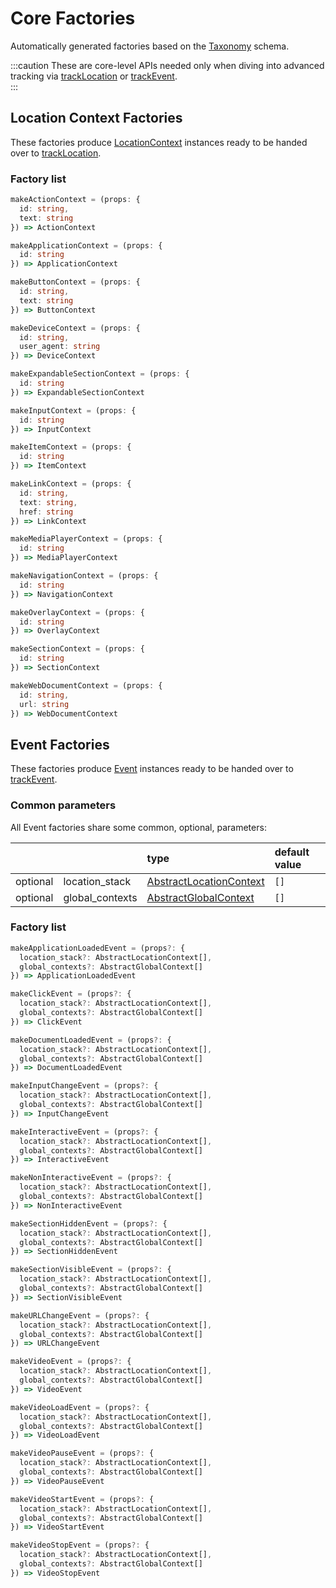 # Core Factories

Automatically generated factories based on the [Taxonomy](/taxonomy/overview.md) schema. 

:::caution
These are core-level APIs needed only when diving into advanced tracking via [trackLocation](/tracking/api-reference/advanced/trackLocation.md) or [trackEvent](/tracking/api-reference/advanced/trackEvent.md).   
:::

## Location Context Factories
These factories produce [LocationContext](/taxonomy/location-contexts/overview.md) instances ready to be handed over to [trackLocation](/tracking/api-reference/advanced/trackLocation.md).

### Factory list

```typescript
makeActionContext = (props: { 
  id: string, 
  text: string 
}) => ActionContext
```

```typescript
makeApplicationContext = (props: { 
  id: string 
}) => ApplicationContext
```

```typescript
makeButtonContext = (props: { 
  id: string, 
  text: string 
}) => ButtonContext
```

```typescript
makeDeviceContext = (props: { 
  id: string, 
  user_agent: string 
}) => DeviceContext
```

```typescript
makeExpandableSectionContext = (props: { 
  id: string 
}) => ExpandableSectionContext
```

```typescript
makeInputContext = (props: { 
  id: string 
}) => InputContext
```

```typescript
makeItemContext = (props: { 
  id: string 
}) => ItemContext
```

```typescript
makeLinkContext = (props: { 
  id: string, 
  text: string, 
  href: string 
}) => LinkContext
```

```typescript
makeMediaPlayerContext = (props: { 
  id: string 
}) => MediaPlayerContext
```

```typescript
makeNavigationContext = (props: { 
  id: string 
}) => NavigationContext
```

```typescript
makeOverlayContext = (props: { 
  id: string 
}) => OverlayContext
```

```typescript
makeSectionContext = (props: { 
  id: string 
}) => SectionContext
```

```typescript
makeWebDocumentContext = (props: { 
  id: string, 
  url: string 
}) => WebDocumentContext
```

## Event Factories
These factories produce [Event](/taxonomy/events/overview.md) instances ready to be handed over to [trackEvent](/tracking/api-reference/advanced/trackEvent.md).

### Common parameters
All Event factories share some common, optional, parameters: 

|          |                 | type                                                                              | default value
| :-:      | :--             | :--                                                                               | :--           
| optional | location_stack  | [AbstractLocationContext](/taxonomy/abstract-contexts/AbstractLocationContext.md) | `[]` 
| optional | global_contexts | [AbstractGlobalContext](/taxonomy/abstract-contexts/AbstractGlobalContext.md)     | `[]`

### Factory list

```typescript
makeApplicationLoadedEvent = (props?: {
  location_stack?: AbstractLocationContext[],
  global_contexts?: AbstractGlobalContext[]
}) => ApplicationLoadedEvent
```

```typescript
makeClickEvent = (props?: {
  location_stack?: AbstractLocationContext[],
  global_contexts?: AbstractGlobalContext[]
}) => ClickEvent
```

```typescript
makeDocumentLoadedEvent = (props?: {
  location_stack?: AbstractLocationContext[],
  global_contexts?: AbstractGlobalContext[]
}) => DocumentLoadedEvent
```

```typescript
makeInputChangeEvent = (props?: {
  location_stack?: AbstractLocationContext[],
  global_contexts?: AbstractGlobalContext[]
}) => InputChangeEvent
```

```typescript
makeInteractiveEvent = (props?: {
  location_stack?: AbstractLocationContext[],
  global_contexts?: AbstractGlobalContext[]
}) => InteractiveEvent
```

```typescript
makeNonInteractiveEvent = (props?: {
  location_stack?: AbstractLocationContext[],
  global_contexts?: AbstractGlobalContext[]
}) => NonInteractiveEvent
```

```typescript
makeSectionHiddenEvent = (props?: {
  location_stack?: AbstractLocationContext[],
  global_contexts?: AbstractGlobalContext[]
}) => SectionHiddenEvent
```

```typescript
makeSectionVisibleEvent = (props?: {
  location_stack?: AbstractLocationContext[],
  global_contexts?: AbstractGlobalContext[]
}) => SectionVisibleEvent
```

```typescript
makeURLChangeEvent = (props?: {
  location_stack?: AbstractLocationContext[],
  global_contexts?: AbstractGlobalContext[]
}) => URLChangeEvent
```

```typescript
makeVideoEvent = (props?: {
  location_stack?: AbstractLocationContext[],
  global_contexts?: AbstractGlobalContext[]
}) => VideoEvent
```

```typescript
makeVideoLoadEvent = (props?: {
  location_stack?: AbstractLocationContext[],
  global_contexts?: AbstractGlobalContext[]
}) => VideoLoadEvent
```

```typescript
makeVideoPauseEvent = (props?: {
  location_stack?: AbstractLocationContext[],
  global_contexts?: AbstractGlobalContext[]
}) => VideoPauseEvent
```

```typescript
makeVideoStartEvent = (props?: {
  location_stack?: AbstractLocationContext[],
  global_contexts?: AbstractGlobalContext[]
}) => VideoStartEvent
```

```typescript
makeVideoStopEvent = (props?: {
  location_stack?: AbstractLocationContext[],
  global_contexts?: AbstractGlobalContext[]
}) => VideoStopEvent
```
